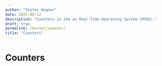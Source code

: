 ```yaml
---
author: "Stefan Wagner"
date: 2022-08-12
description: "Counters in the ao Real-Time Operating System (RTOS)."
draft: true
permalink: /kernel/counter/
title: "Counters"
---
```


# Counters
